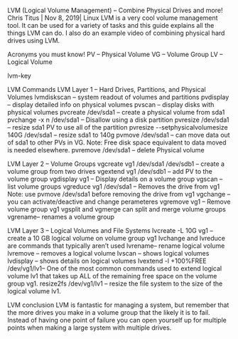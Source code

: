 LVM (Logical Volume Management) – Combine Physical Drives and more!
Chris Titus | Nov 8, 2019| Linux
LVM is a very cool volume management tool. It can be used for a variety of tasks and this guide explains all the things LVM can do. I also do an example video of combining physical hard drives using LVM.

Acronyms you must know!
PV – Physical Volume
VG – Volume Group
LV – Logical Volume

lvm-key

LVM Commands
LVM Layer 1 – Hard Drives, Partitions, and Physical Volumes
lvmdiskscan – system readout of volumes and partitions
pvdisplay – display detailed info on physical volumes
pvscan – display disks with physical volumes
pvcreate /dev/sda1 – create a physical volume from sda1
pvchange -x n /dev/sda1 – Disallow using a disk partition
pvresize /dev/sda1 – resize sda1 PV to use all of the partition
pvresize --setphysicalvolumesize 140G /dev/sda1 – resize sda1 to 140g
pvmove /dev/sda1 – can move data out of sda1 to other PVs in VG. Note: Free disk space equivalent to data moved is needed elsewhere.
pvremove /dev/sda1 – delete Physical volume

LVM Layer 2 – Volume Groups
vgcreate vg1 /dev/sda1 /dev/sdb1 – create a volume group from two drives
vgextend vg1 /dev/sdb1 – add PV to the volume group
vgdisplay vg1 – Display details on a volume group
vgscan – list volume groups
vgreduce vg1 /dev/sda1 – Removes the drive from vg1
Note: use pvmove /dev/sda1 before removing the drive from vg1
vgchange – you can activate/deactive and change perameteres
vgremove vg1 – Remove volume group vg1
vgsplit and vgmerge can split and merge volume groups
vgrename– renames a volume group

LVM Layer 3 – Logical Volumes and File Systems
lvcreate -L 10G vg1 – create a 10 GB logical volume on volume group vg1
lvchange and lvreduce are commands that typically aren’t used
lvrename– rename logical volume
lvremove – removes a logical volume
lvscan – shows logical volumes
lvdisplay – shows details on logical volumes
lvextend -l +100%FREE /dev/vg1/lv1– One of the most common commands used to extend logical volume lv1 that takes up ALL of the remaining free space on the volume group vg1.
resize2fs /dev/vg1/lv1 – resize the file system to the size of the logical volume lv1.

LVM conclusion
LVM is fantastic for managing a system, but remember that the more drives you make in a volume group that the likely it is to fail. Instead of having one point of failure you can open yourself up for multiple points when making a large system with multiple drives.





